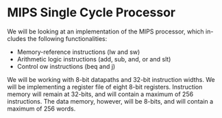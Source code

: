 # MIPS Single Cycle Processor

We will be looking at an implementation of the MIPS processor, which in-
cludes the following functionalities:

- Memory-reference instructions (lw and sw)
- Arithmetic logic instructions (add, sub, and, or and slt)
- Control 
ow instructions (beq and j)

We will be working with 8-bit datapaths and 32-bit instruction widths.  We will be
implementing a register file of eight 8-bit registers. Instruction memory will
remain at 32-bits, and will contain a maximum of 256 instructions. The data
memory, however, will be 8-bits, and will contain a maximum of 256 words.
